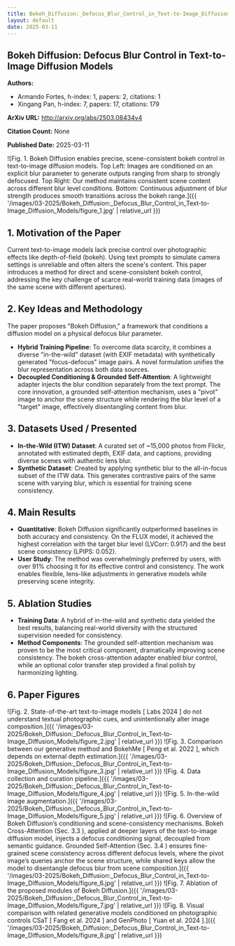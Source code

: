 ```yaml
---
title: Bokeh_Diffusion:_Defocus_Blur_Control_in_Text-to-Image_Diffusion_Models
layout: default
date: 2025-03-11
---
```

## Bokeh Diffusion: Defocus Blur Control in Text-to-Image Diffusion Models
**Authors:**
- Armando Fortes, h-index: 1, papers: 2, citations: 1
- Xingang Pan, h-index: 7, papers: 17, citations: 179

**ArXiv URL:** http://arxiv.org/abs/2503.08434v4

**Citation Count:** None

**Published Date:** 2025-03-11

![Fig. 1. Bokeh Diffusion enables precise, scene-consistent bokeh control in text-to-image diffusion models. Top Left: Images are conditioned on an explicit blur parameter to generate outputs ranging from sharp to strongly defocused. Top Right: Our method maintains consistent scene content across different blur level conditions. Bottom: Continuous adjustment of blur strength produces smooth transitions across the bokeh range.]({{ '/images/03-2025/Bokeh_Diffusion:_Defocus_Blur_Control_in_Text-to-Image_Diffusion_Models/figure_1.jpg' | relative_url }})
## 1. Motivation of the Paper
Current text-to-image models lack precise control over photographic effects like depth-of-field (bokeh). Using text prompts to simulate camera settings is unreliable and often alters the scene's content. This paper introduces a method for direct and scene-consistent bokeh control, addressing the key challenge of scarce real-world training data (images of the same scene with different apertures).

## 2. Key Ideas and Methodology
The paper proposes "Bokeh Diffusion," a framework that conditions a diffusion model on a physical defocus blur parameter.
- **Hybrid Training Pipeline**: To overcome data scarcity, it combines a diverse "in-the-wild" dataset (with EXIF metadata) with synthetically generated "focus-defocus" image pairs. A novel formulation unifies the blur representation across both data sources.
- **Decoupled Conditioning & Grounded Self-Attention**: A lightweight adapter injects the blur condition separately from the text prompt. The core innovation, a grounded self-attention mechanism, uses a "pivot" image to anchor the scene structure while rendering the blur level of a "target" image, effectively disentangling content from blur.

## 3. Datasets Used / Presented
- **In-the-Wild (ITW) Dataset**: A curated set of ~15,000 photos from Flickr, annotated with estimated depth, EXIF data, and captions, providing diverse scenes with authentic lens blur.
- **Synthetic Dataset**: Created by applying synthetic blur to the all-in-focus subset of the ITW data. This generates contrastive pairs of the same scene with varying blur, which is essential for training scene consistency.

## 4. Main Results
- **Quantitative**: Bokeh Diffusion significantly outperformed baselines in both accuracy and consistency. On the FLUX model, it achieved the highest correlation with the target blur level (LVCorr: 0.917) and the best scene consistency (LPIPS: 0.052).
- **User Study**: The method was overwhelmingly preferred by users, with over 91% choosing it for its effective control and consistency. The work enables flexible, lens-like adjustments in generative models while preserving scene integrity.

## 5. Ablation Studies
- **Training Data**: A hybrid of in-the-wild and synthetic data yielded the best results, balancing real-world diversity with the structured supervision needed for consistency.
- **Method Components**: The grounded self-attention mechanism was proven to be the most critical component, dramatically improving scene consistency. The bokeh cross-attention adapter enabled blur control, while an optional color transfer step provided a final polish by harmonizing lighting.

## 6. Paper Figures
![Fig. 2. State-of-the-art text-to-image models [ Labs 2024 ] do not understand textual photographic cues, and unintentionally alter image composition.]({{ '/images/03-2025/Bokeh_Diffusion:_Defocus_Blur_Control_in_Text-to-Image_Diffusion_Models/figure_2.jpg' | relative_url }})
![Fig. 3. Comparison between our generative method and BokehMe [ Peng et al. 2022 ], which depends on external depth estimation.]({{ '/images/03-2025/Bokeh_Diffusion:_Defocus_Blur_Control_in_Text-to-Image_Diffusion_Models/figure_3.jpg' | relative_url }})
![Fig. 4. Data collection and curation pipeline.]({{ '/images/03-2025/Bokeh_Diffusion:_Defocus_Blur_Control_in_Text-to-Image_Diffusion_Models/figure_4.jpg' | relative_url }})
![Fig. 5. In-the-wild image augmentation.]({{ '/images/03-2025/Bokeh_Diffusion:_Defocus_Blur_Control_in_Text-to-Image_Diffusion_Models/figure_5.jpg' | relative_url }})
![Fig. 6. Overview of Bokeh Diffusion’s conditioning and scene-consistency mechanisms. Bokeh Cross-Attention (Sec. 3.3 ), applied at deeper layers of the text-to-image diffusion model, injects a defocus conditioning signal, decoupled from semantic guidance. Grounded Self-Attention (Sec. 3.4 ) ensures fine-grained scene consistency across different defocus levels, where the pivot image’s queries anchor the scene structure, while shared keys allow the model to disentangle defocus blur from scene composition.]({{ '/images/03-2025/Bokeh_Diffusion:_Defocus_Blur_Control_in_Text-to-Image_Diffusion_Models/figure_6.jpg' | relative_url }})
![Fig. 7. Ablation of the proposed modules of Bokeh Diffusion.]({{ '/images/03-2025/Bokeh_Diffusion:_Defocus_Blur_Control_in_Text-to-Image_Diffusion_Models/figure_7.jpg' | relative_url }})
![Fig. 8. Visual comparison with related generative models conditioned on photographic controls CSaT [ Fang et al. 2024 ] and GenPhoto [ Yuan et al. 2024 ].]({{ '/images/03-2025/Bokeh_Diffusion:_Defocus_Blur_Control_in_Text-to-Image_Diffusion_Models/figure_8.jpg' | relative_url }})
